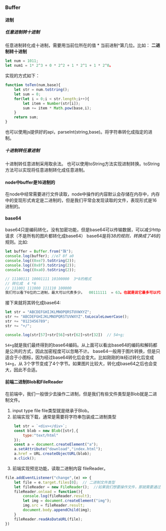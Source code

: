 ### Buffer

#### 进制

##### 任意进制转十进制
任意进制转化成十进制，需要用当前位所在的值 * 当前进制^第几位。比如：
**二进制转十进制**
```js
let num = 1011;
let num1 = 1* 2^3 + 0 * 2^2 + 1 * 2^1 + 1 * 2^0。
```
实现的方式如下：
```js
function toTen(num,base){
    let str = num.toString();
    let sum = 0;
    for(let i = 0;i < str.length;i++){
        let item = Number(str[i]);
        sum += item * Math.pow(base,i);
    }
    return sum;
}
```
也可以使用js提供好的api，parseInt(string,base)。将字符串转化成指定的进制。

##### 十进制转任意进制
十进制转任意进制采用取余法。
也可以使用toString方法实现进制转换。toString方法可以实现将任意进制转化成任意进制。

#### node中buffer是16进制的
在node中经常需要进行文件读取，node中操作的内容默认会存储在内存中，内存中的变现形式肯定是二进制的，但是我们平常会发现读取的文件，表现形式是16进制的。


#### base64
base64只是编码转化，没有加密功能，但是base64可以传输数据，可以减少http请求（不是所有的图片都转化成base64）
base64是将3*8的规则，转换成了4*6的规则。比如:
```js
let buffer = Buffer.from("珠");
console.log(buffer); //e7 8f a0
console.log((0xe7).toString(2));
console.log((0x8f).toString(2));
console.log((0xa0).toString(2));

// 11100111 10001111 10100000  3*8的格式
// 转化成  4 *6
// 111001 111000 111110 100000
我们可以看下6位的二进制，最大可以代表多少。  00111111  = 63。也就是说它最多可以代表0~63一共64个数字。
```
接下来就将其转化成base64:
```js
let str = "ABCDEFGHIJKLMNOPQRSTUVWXYZ";
str += "ABCDEFGHIJKLMNOPQRSTUVWXYZ".toLocaleLowerCase();
str += "0123456789";
str += "+/";

console.log(str[57]+str[56]+str[62]+str[32])  // 54+g;
```
`54+g`就是我们最终得到的base64编码。从上面可以看出base64的编码和解码都是公共的方式，因此加密程度可以忽略不计。
base64一般用于图片转换，但是只适合于小图标，因为经过base64转化后会变大。比如刚刚的`珠`经过转化后变成`54+g`，从
3个字节变成了4个字节。如果图片比较大，转化成base64之后也会变大，因此不合适。

#### 前端二进制Blob和FileReader
在前端中，我们一般很少去操作二进制，但是我们有些文件类型是Blob就是二进制文件。

1. input  type file file类型就是继承于Blob。
2. 前端实现下载，通常是需要将字符串包装成二进制类型
```js
    let str = `<div></div>`;
    const blob = new Blob([str],{
        type:"text/html"
    });
    const a = document.createElement("a");
    a.setAttribute("download","index.html");
    a.href = URL.createObjectURL(blob);
    a.click();
```
3. 前端实现预览功能，读取二进制内容 fileReader。
```js
file.addEventListener("change",(e) => {
    let file = e.target.files[0];  // 二进制文件类型
    let fileReader = new FileReader();  //如果我们想要操作文件，那就需要通过FileReader读取文件
    fileReader.onload = function(){
        console.log(fileReader.result);
        let img = document.createElement("img");
        img.src = fileReader.result;
        document.body.appendChild(img);
    }
    fileReader.readAsDataURL(file);
})
```